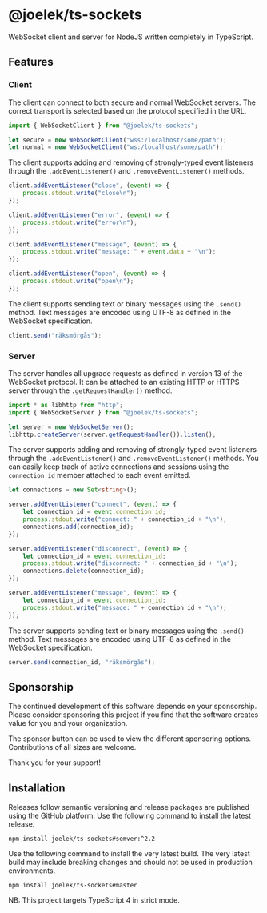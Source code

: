 # @joelek/ts-sockets

WebSocket client and server for NodeJS written completely in TypeScript.

## Features

### Client

The client can connect to both secure and normal WebSocket servers. The correct transport is selected based on the protocol specified in the URL.

```ts
import { WebSocketClient } from "@joelek/ts-sockets";

let secure = new WebSocketClient("wss:/localhost/some/path");
let normal = new WebSocketClient("ws:/localhost/some/path");
```

The client supports adding and removing of strongly-typed event listeners through the `.addEventListener()` and `.removeEventListener()` methods.

```ts
client.addEventListener("close", (event) => {
	process.stdout.write("close\n");
});

client.addEventListener("error", (event) => {
	process.stdout.write("error\n");
});

client.addEventListener("message", (event) => {
	process.stdout.write("message: " + event.data + "\n");
});

client.addEventListener("open", (event) => {
	process.stdout.write("open\n");
});
```

The client supports sending text or binary messages using the `.send()` method. Text messages are encoded using UTF-8 as defined in the WebSocket specification.

```ts
client.send("räksmörgås");
```

### Server

The server handles all upgrade requests as defined in version 13 of the WebSocket protocol. It can be attached to an existing HTTP or HTTPS server through the `.getRequestHandler()` method.

```ts
import * as libhttp from "http";
import { WebSocketServer } from "@joelek/ts-sockets";

let server = new WebSocketServer();
libhttp.createServer(server.getRequestHandler()).listen();
```

The server supports adding and removing of strongly-typed event listeners through the `.addEventListener()` and `.removeEventListener()` methods. You can easily keep track of active connections and sessions using the `connection_id` member attached to each event emitted.

```ts
let connections = new Set<string>();

server.addEventListener("connect", (event) => {
	let connection_id = event.connection_id;
	process.stdout.write("connect: " + connection_id + "\n");
	connections.add(connection_id);
});

server.addEventListener("disconnect", (event) => {
	let connection_id = event.connection_id;
	process.stdout.write("disconnect: " + connection_id + "\n");
	connections.delete(connection_id);
});

server.addEventListener("message", (event) => {
	let connection_id = event.connection_id;
	process.stdout.write("message: " + connection_id + "\n");
});
```

The server supports sending text or binary messages using the `.send()` method. Text messages are encoded using UTF-8 as defined in the WebSocket specification.

```ts
server.send(connection_id, "räksmörgås");
```

## Sponsorship

The continued development of this software depends on your sponsorship. Please consider sponsoring this project if you find that the software creates value for you and your organization.

The sponsor button can be used to view the different sponsoring options. Contributions of all sizes are welcome.

Thank you for your support!

## Installation

Releases follow semantic versioning and release packages are published using the GitHub platform. Use the following command to install the latest release.

```
npm install joelek/ts-sockets#semver:^2.2
```

Use the following command to install the very latest build. The very latest build may include breaking changes and should not be used in production environments.

```
npm install joelek/ts-sockets#master
```

NB: This project targets TypeScript 4 in strict mode.
